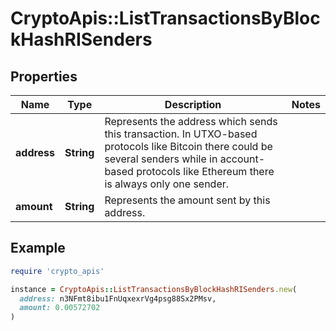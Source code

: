# CryptoApis::ListTransactionsByBlockHashRISenders

## Properties

| Name | Type | Description | Notes |
| ---- | ---- | ----------- | ----- |
| **address** | **String** | Represents the address which sends this transaction. In UTXO-based protocols like Bitcoin there could be several senders while in account-based protocols like Ethereum there is always only one sender. |  |
| **amount** | **String** | Represents the amount sent by this address. |  |

## Example

```ruby
require 'crypto_apis'

instance = CryptoApis::ListTransactionsByBlockHashRISenders.new(
  address: n3NFmt8ibu1FnUqxexrVg4psg88Sx2PMsv,
  amount: 0.00572702
)
```

